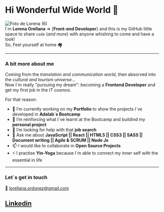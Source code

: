 # Hi Wonderful Wide World 👋

![Foto de Lorena (6)](https://user-images.githubusercontent.com/81922944/125444152-1de5af82-f5e7-4516-b970-82efb00ac6a7.jpg)  
I´m **Lorena Orellana** => [**Front-end Developer**} and this is my GitHub little space to share `code` (_and more_)
with anyone whishing to come and have a look!                                                                                                                                      
So, Feel yourself at home 🏘

---

### A bit more about me 

Coming from the _translation and communication world_, then absorved into the _cultural and tourism universe_...                                                                     
Now I´m really "pursuing my dream": becoming a **Frontend Developer** and get my first job in the _IT cosmos_.

For that reason:                    
                                   
- 🔭 I’m currently working on my **Portfolio** to show the projects I´ve developed in **Adalab´s Bootcamp**
- 🌱 I’m reinforcing what I´ve learnt at the Bootcamp and buildind my **personal project** 
- 🤔 I’m looking for help with that **job search**
- 💬 Ask me about **JavaScript || React || HTML5 || CSS3 || SASS || Document writing || Agile & SCRUM || Node Js**
- 📫 I would like to collaborate in **Open Source Projects**
- ⚡ I practise **Yin-Yoga** because I´m able to connect my inner self with the essential in life

---

### Let´s get in touch

📩 lorellana.ordonez@gmail.com

[Linkedin](https://www.linkedin.com/in/lorenaorellana/)
---



  











